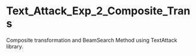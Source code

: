 # Text_Attack_Exp_2_Composite_Trans
Composite transformation and BeamSearch Method using TextAttack library.

